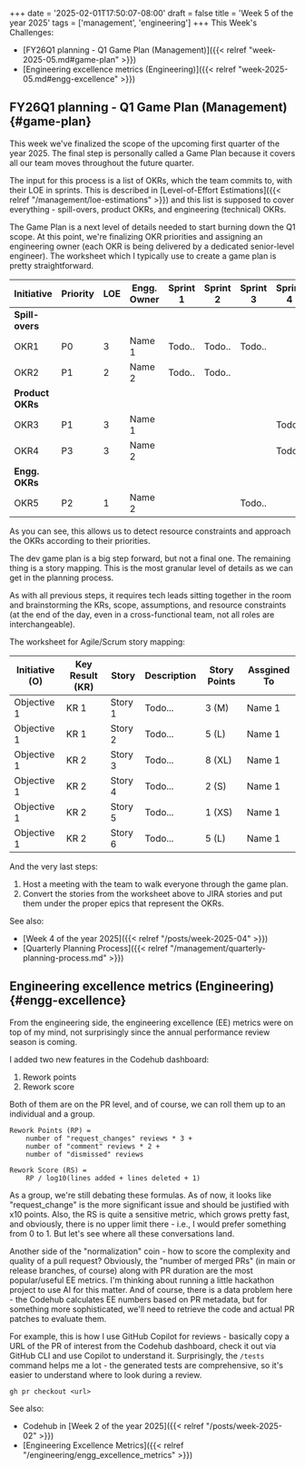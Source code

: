 +++
date = '2025-02-01T17:50:07-08:00'
draft = false
title = 'Week 5 of the year 2025'
tags = ['management', 'engineering']
+++
This Week's Challenges: 
- [FY26Q1 planning - Q1 Game Plan (Management)]({{< relref "week-2025-05.md#game-plan" >}})
- [Engineering excellence metrics (Engineering)]({{< relref "week-2025-05.md#engg-excellence" >}})
<!--more-->

## FY26Q1 planning - Q1 Game Plan (Management) {#game-plan}

This week we've finalized the scope of the upcoming first quarter of the year 2025. The final step is personally called a Game Plan because it covers all our team moves throughout the future quarter.

The input for this process is a list of OKRs, which the team commits to, with their LOE in sprints. This is described in [Level-of-Effort Estimations]({{< relref "/management/loe-estimations" >}}) and this list is supposed to cover everything - spill-overs, product OKRs, and engineering (technical) OKRs.

The Game Plan is a next level of details needed to start burning down the Q1 scope. At this point, we're finalizing OKR priorities and assigning an engineering owner (each OKR is being delivered by a dedicated senior-level engineer). The worksheet which I typically use to create a game plan is pretty straightforward.

|Initiative       |Priority|LOE|Engg. Owner|Sprint 1|Sprint 2|Sprint 3|Sprint 4|Sprint 5|Sprint 6|
|-----------------|--------|---|-----------|--------|--------|--------|--------|--------|--------|
|**Spill-overs**  |        |   |           |        |        |        |        |        |        |
|OKR1             | P0     | 3 | Name 1    | Todo.. | Todo.. | Todo.. |        |        |        |
|OKR2             | P1     | 2 | Name 2    | Todo.. | Todo.. |        |        |        |        |
|**Product OKRs** |        |   |           |        |        |        |        |        |        |
|OKR3             | P1     | 3 | Name 1    |        |        |        | Todo.. | Todo.. | Todo.. |
|OKR4             | P3     | 3 | Name 2    |        |        |        | Todo.. | Todo.. | Todo.. |
|**Engg. OKRs**   |        |   |           |        |        |        |        |        |        |
|OKR5             | P2     | 1 | Name 2    |        |        | Todo.. |        |        |        |

As you can see, this allows us to detect resource constraints and approach the OKRs according to their priorities.

The dev game plan is a big step forward, but not a final one. The remaining thing is a story mapping. 
This is the most granular level of details as we can get in the planning process.

As with all previous steps, it requires tech leads sitting together in the room and brainstorming the KRs, scope, assumptions, and resource constraints (at the end of the day, even in a cross-functional team, not all roles are interchangeable).

The worksheet for Agile/Scrum story mapping:

|Initiative (O) | Key Result (KR) | Story   | Description | Story Points | Assgined To |
|---------------|-----------------|---------|-------------|--------------|-------------|
|Objective 1    | KR 1            | Story 1 | Todo...     | 3 (M)        | Name 1      |
|Objective 1    | KR 1            | Story 2 | Todo...     | 5 (L)        | Name 1      |
|Objective 1    | KR 2            | Story 3 | Todo...     | 8 (XL)       | Name 1      |
|Objective 1    | KR 2            | Story 4 | Todo...     | 2 (S)        | Name 1      |
|Objective 1    | KR 2            | Story 5 | Todo...     | 1 (XS)       | Name 1      |
|Objective 1    | KR 2            | Story 6 | Todo...     | 5 (L)        | Name 1      |

And the very last steps:

1. Host a meeting with the team to walk everyone through the game plan.
2. Convert the stories from the worksheet above to JIRA stories and put them under the proper epics that represent the OKRs.

See also:

- [Week 4 of the year 2025]({{< relref "/posts/week-2025-04" >}})
- [Quarterly Planning Process]({{< relref "/management/quarterly-planning-process.md" >}})


## Engineering excellence metrics (Engineering) {#engg-excellence}
From the engineering side, the engineering excellence (EE) metrics were on top of my mind, not surprisingly since the annual performance review season is coming.

I added two new features in the Codehub dashboard:

1. Rework points
2. Rework score

Both of them are on the PR level, and of course, we can roll them up to an individual and a group.

```
Rework Points (RP) = 
    number of "request_changes" reviews * 3 + 
    number of "comment" reviews * 2 +
    number of "dismissed" reviews

Rework Score (RS) =
    RP / log10(lines added + lines deleted + 1)
```

As a group, we're still debating these formulas. As of now, it looks like "request_change" is the more significant issue and should be justified with x10 points. Also, the RS is quite a sensitive metric, which grows pretty fast, and obviously, there is no upper limit there - i.e., I would prefer something from 0 to 1. But let's see where all these conversations land.

Another side of the "normalization" coin - how to score the complexity and quality of a pull request? Obviously, the "number of merged PRs" (in main or release branches, of course) along with PR duration are the most popular/useful EE metrics. I'm thinking about running a little hackathon project to use AI for this matter. And of course, there is a data problem here - the Codehub calculates EE numbers based on PR metadata, but for something more sophisticated, we'll need to retrieve the code and actual PR patches to evaluate them.

For example, this is how I use GitHub Copilot for reviews - basically copy a URL of the PR of interest from the Codehub dashboard, check it out via GitHub CLI and use Copilot to understand it. Surprisingly, the `/tests` command helps me a lot - the generated tests are comprehensive, so it's easier to understand where to look during a review.

```
gh pr checkout <url>
```

See also:
- Codehub in [Week 2 of the year 2025]({{< relref "/posts/week-2025-02" >}})
- [Engineering Excellence Metrics]({{< relref "/engineering/engg_excellence_metrics" >}})